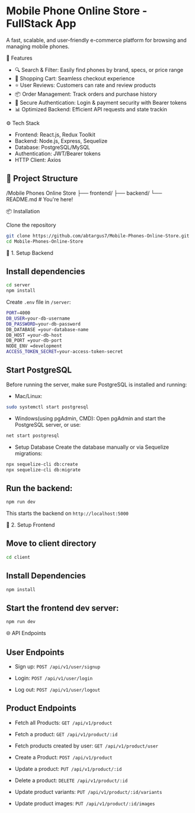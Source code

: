 #  Mobile Phone Online Store - FullStack App

A fast, scalable, and user-friendly e-commerce platform for browsing and managing mobile phones.

🚀 Features
- 🔍 Search & Filter: Easily find phones by brand, specs, or price range
- 🛒 Shopping Cart: Seamless checkout experience
- ⭐ User Reviews: Customers can rate and review products
- 📦 Order Management: Track orders and purchase history
- 🔐 Secure Authentication: Login & payment security with Bearer tokens
- 📊 Optimized Backend: Efficient API requests and state trackin

⚙️ Tech Stack
- Frontend: React.js, Redux Toolkit
- Backend: Node.js, Express, Sequelize
- Database: PostgreSQL/MySQL
- Authentication: JWT/Bearer tokens
- HTTP Client: Axios

## 📁 Project Structure

/Mobile Phones Online Store 
├── frontend/ 
├── backend/
└── README.md # You're here!

📦 Installation

Clone the repository

```bash
git clone https://github.com/abtargus7/Mobile-Phones-Online-Store.git
cd Mobile-Phones-Online-Store
```

🔧 1. Setup Backend

## Install dependencies
```bash
cd server
npm install
```

Create ```.env``` file in  ```/server```:

```bash
PORT=4000
DB_USER=your-db-username
DB_PASSWORD=your-db-password
DB_DATABASE =your-database-name
DB_HOST =your-db-host
DB_PORT =your-db-port
NODE_ENV =development
ACCESS_TOKEN_SECRET=your-access-token-secret
```

## Start PostgreSQL

Before running the server, make sure PostgreSQL is installed and running:

- Mac/Linux:
```bash
sudo systemctl start postgresql
```

- Windows(using pgAdmin, CMD):
    Open pgAdmin and start the PostgreSQL server, or use:
```bash
net start postgresql
```

- Setup Database
Create the database manually or via Sequelize migrations:
```bash
npx sequelize-cli db:create
npx sequelize-cli db:migrate
```

## Run the backend:

```bash
npm run dev
```
This starts the backend on ```http://localhost:5000```

🎨 2. Setup Frontend

## Move to client directory
```bash
cd client
```

## Install Dependencies
```bash
npm install
```

## Start the frontend dev server:
```bash
npm run dev
```

🌐 API Endpoints

## User Endpoints

- Sign up:
```POST /api/v1/user/signup```

- Login:
```POST /api/v1/user/login```

- Log out:
```POST /api/v1/user/logout```

## Product Endpoints

- Fetch all Products:
  ```GET /api/v1/product```

- Fetch a product:
  ```GET /api/v1/product/:id```

- Fetch products created by user:
  ```GET /api/v1/product/user```

- Create a Product:
  ```POST /api/v1/product```

- Update a product:
  ```PUT /api/v1/product/:id```

- Delete a product:
  ```DELETE /api/v1/product/:id```

- Update product variants:
  ```PUT /api/v1/product/:id/variants```

- Update product images:
  ```PUT /api/v1/product/:id/images```

  















